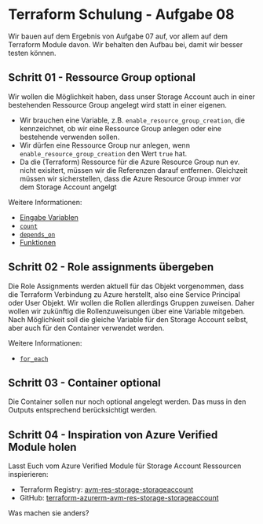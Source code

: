 # Terraform Schulung - Aufgabe 08

Wir bauen auf dem Ergebnis von Aufgabe 07 auf, vor allem auf dem Terraform Module davon.
Wir behalten den Aufbau bei, damit wir besser testen können.

## Schritt 01 - Ressource Group optional

Wir wollen die Möglichkeit haben, dass unser Storage Account auch in einer bestehenden Ressource Group angelegt wird statt in einer eigenen.

- Wir brauchen eine Variable, z.B. `enable_resource_group_creation`, die kennzeichnet, ob wir eine Ressource Group anlegen oder eine bestehende verwenden sollen.
- Wir dürfen eine Ressource Group nur anlegen, wenn `enable_resource_group_creation` den Wert `true` hat.
- Da die (Terraform) Ressource für die Azure Resource Group nun ev. nicht exisitert, müssen wir die Referenzen darauf entfernen. Gleichzeit müssen wir sicherstellen, dass die Azure Resource Group immer vor dem Storage Account angelgt

Weitere Informationen:

- [Eingabe Variablen](https://developer.hashicorp.com/terraform/language/values/variables)
- [`count`](https://developer.hashicorp.com/terraform/language/meta-arguments/count)
- [`depends_on`](https://developer.hashicorp.com/terraform/language/meta-arguments/depends_on)
- [Funktionen](https://developer.hashicorp.com/terraform/language/functions)

## Schritt 02 - Role assignments übergeben

Die Role Assignments werden aktuell für das Objekt vorgenommen, dass die Terraform Verbindung zu Azure herstellt, also eine Service Principal oder User Objekt. Wir wollen die Rollen allerdings Gruppen zuweisen. Daher wollen wir zukünftig die Rollenzuweisungen über eine Variable mitgeben. Nach Möglichkeit soll die gleiche Variable für den Storage Account selbst, aber auch für den Container verwendet werden.

Weitere Informationen:

- [`for_each`](https://developer.hashicorp.com/terraform/language/meta-arguments/for_each)

## Schritt 03 - Container optional

Die Container sollen nur noch optional angelegt werden. Das muss in den Outputs entsprechend berücksichtigt werden.

## Schritt 04 - Inspiration von Azure Verified Module holen

Lasst Euch vom Azure Verified Module für Storage Account Ressourcen inspierieren:

- Terraform Registry: [avm-res-storage-storageaccount](https://registry.terraform.io/modules/Azure/avm-res-storage-storageaccount/azurerm/latest)
- GitHub: [terraform-azurerm-avm-res-storage-storageaccount](https://github.com/Azure/terraform-azurerm-avm-res-storage-storageaccount)

Was machen sie anders?
